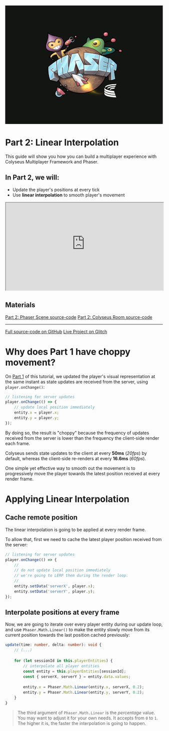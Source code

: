 ![](image.png)

# Part 2: Linear Interpolation

This guide will show you how you can build a multiplayer experience with Colyseus Multiplayer Framework and Phaser.

## In Part 2, we will:

- Update the player's positions at every tick
- Use **linear interpolation** to smooth player's movement

<iframe src="https://colyseus-phaser-tutorial.glitch.me/#part2" width="100%" height="280"></iframe>

## Materials

<span class="icon icon-link"></span> [Part 2: Phaser Scene source-code](https://github.com/colyseus/tutorial-phaser/blob/master/client/src/scenes/Part2Scene.ts)
<span class="icon icon-link"></span> [Part 2: Colyseus Room source-code](https://github.com/colyseus/tutorial-phaser/blob/master/server/src/rooms/Part2Room.ts)

---

<span class="icon icon-link"></span> [Full source-code on GitHub](https://github.com/colyseus/tutorial-phaser)
<span class="icon icon-link"></span> [Live Project on Glitch](https://glitch.com/~colyseus-phaser-tutorial)

# Why does Part 1 have choppy movement?

On [Part 1](1-basic-player-movement.html) of this tutorial, we updated the player's visual representation at the same instant as state updates are received from the server, using `player.onChange()`:

```typescript
// listening for server updates
player.onChange(() => {
    // update local position immediately
    entity.x = player.x;
    entity.y = player.y;
});
```

By doing so, the result is "choppy" because the frequency of updates received from the server is lower than the frequency the client-side render each frame.

Colyseus sends state updates to the client at every **50ms** (_20fps_) by default, whereas the client-side re-renders at every **16.6ms** (_60fps_).

One simple yet effective way to smooth out the movement is to progressively move the player towards the latest position received at every render frame.

# Applying Linear Interpolation

## Cache remote position

The linear interpolation is going to be applied at every render frame.

To allow that, first we need to cache the latest player position received from the server:

```typescript
// listening for server updates
player.onChange(() => {
    //
    // do not update local position immediately
    // we're going to LERP them during the render loop.
    //
    entity.setData('serverX', player.x);
    entity.setData('serverY', player.y);
});
```

## Interpolate positions at every frame

Now, we are going to iterate over every player entity during our update loop, and use `Phaser.Math.Linear()` to make the entity slowly move from its current position towards the last position cached previously:

```typescript
update(time: number, delta: number): void {
    // (...)

    for (let sessionId in this.playerEntities) {
        // interpolate all player entities
        const entity = this.playerEntities[sessionId];
        const { serverX, serverY } = entity.data.values;

        entity.x = Phaser.Math.Linear(entity.x, serverX, 0.2);
        entity.y = Phaser.Math.Linear(entity.y, serverY, 0.2);
    }
}
```

> The third argument of `Phaser.Math.Linear` is the _percentage_ value. You may want to adjust it for your own needs. It accepts from `0` to `1`. The higher it is, the faster the interpolation is going to happen.